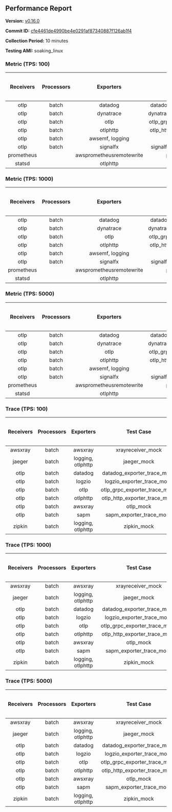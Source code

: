 ## Performance Report

**Version:** [v0.16.0](https://github.com/aws-observability/aws-otel-collector/releases/tag/v0.16.0)

**Commit ID:** [cfe4461de4990be4e0291af87340887f126ab1f4](https://github.com/aws-observability/aws-otel-collector/commit/cfe4461de4990be4e0291af87340887f126ab1f4)

**Collection Period:** 10 minutes

**Testing AMI:** soaking_linux


### Metric (TPS: 100)
| Receivers | Processors | Exporters | Test Case | Data Type | Instance Type | Avg CPU Usage (Percent) | Avg Memory Usage (Megabytes) | Max CPU Usage (Percent) | Max Memory Usage (Megabytes) |
|:---------:|:----------:|:---------:|:---------:|:---------:|:-------------:|:-----------------------:|:----------------------------:|:-----------------------:|:----------------------------:|
| otlp | batch | datadog | datadog_exporter_metric_mock | otlp | m5.2xlarge | 0.05 | 64.98 | 0.30 | 66.37 |
| otlp | batch | dynatrace | dynatrace_exporter_metric_mock | otlp | m5.2xlarge | 0.04 | 63.09 | 0.20 | 63.24 |
| otlp | batch | otlp | otlp_grpc_exporter_metric_mock | otlp | m5.2xlarge | 0.05 | 62.18 | 0.20 | 62.69 |
| otlp | batch | otlphttp | otlp_http_exporter_metric_mock | otlp | m5.2xlarge | 0.05 | 62.48 | 0.20 | 62.70 |
| otlp | batch | awsemf, logging | otlp_metric_mock | otlp | m5.2xlarge | 0.04 | 63.26 | 0.20 | 63.96 |
| otlp | batch | signalfx | signalfx_exporter_metric_mock | otlp | m5.2xlarge | 0.05 | 63.31 | 0.20 | 63.88 |
| prometheus |  | awsprometheusremotewrite | prometheus_mock | prometheus | m5.2xlarge | 0.12 | 75.62 | 0.30 | 77.43 |
| statsd |  | otlphttp | statsd_mock | statsd | m5.2xlarge | 0.02 | 61.20 | 0.20 | 61.62 |

### Metric (TPS: 1000)
| Receivers | Processors | Exporters | Test Case | Data Type | Instance Type | Avg CPU Usage (Percent) | Avg Memory Usage (Megabytes) | Max CPU Usage (Percent) | Max Memory Usage (Megabytes) |
|:---------:|:----------:|:---------:|:---------:|:---------:|:-------------:|:-----------------------:|:----------------------------:|:-----------------------:|:----------------------------:|
| otlp | batch | datadog | datadog_exporter_metric_mock | otlp | m5.2xlarge | 0.04 | 65.92 | 0.30 | 67.75 |
| otlp | batch | dynatrace | dynatrace_exporter_metric_mock | otlp | m5.2xlarge | 0.05 | 62.14 | 0.20 | 62.82 |
| otlp | batch | otlp | otlp_grpc_exporter_metric_mock | otlp | m5.2xlarge | 0.04 | 62.52 | 0.20 | 62.65 |
| otlp | batch | otlphttp | otlp_http_exporter_metric_mock | otlp | m5.2xlarge | 0.04 | 62.83 | 0.20 | 63.76 |
| otlp | batch | awsemf, logging | otlp_metric_mock | otlp | m5.2xlarge | 0.05 | 62.63 | 0.20 | 63.34 |
| otlp | batch | signalfx | signalfx_exporter_metric_mock | otlp | m5.2xlarge | 0.04 | 62.61 | 0.20 | 63.09 |
| prometheus |  | awsprometheusremotewrite | prometheus_mock | prometheus | m5.2xlarge | 1.29 | 113.40 | 2.10 | 117.06 |
| statsd |  | otlphttp | statsd_mock | statsd | m5.2xlarge | 0.02 | 61.56 | 0.20 | 61.93 |

### Metric (TPS: 5000)
| Receivers | Processors | Exporters | Test Case | Data Type | Instance Type | Avg CPU Usage (Percent) | Avg Memory Usage (Megabytes) | Max CPU Usage (Percent) | Max Memory Usage (Megabytes) |
|:---------:|:----------:|:---------:|:---------:|:---------:|:-------------:|:-----------------------:|:----------------------------:|:-----------------------:|:----------------------------:|
| otlp | batch | datadog | datadog_exporter_metric_mock | otlp | m5.2xlarge | 0.05 | 64.87 | 0.40 | 65.88 |
| otlp | batch | dynatrace | dynatrace_exporter_metric_mock | otlp | m5.2xlarge | 0.04 | 62.25 | 0.20 | 63.01 |
| otlp | batch | otlp | otlp_grpc_exporter_metric_mock | otlp | m5.2xlarge | 0.04 | 63.38 | 0.20 | 64.06 |
| otlp | batch | otlphttp | otlp_http_exporter_metric_mock | otlp | m5.2xlarge | 0.05 | 62.50 | 0.20 | 62.54 |
| otlp | batch | awsemf, logging | otlp_metric_mock | otlp | m5.2xlarge | 0.05 | 61.28 | 0.20 | 61.40 |
| otlp | batch | signalfx | signalfx_exporter_metric_mock | otlp | m5.2xlarge | 0.04 | 63.88 | 0.20 | 64.01 |
| prometheus |  | awsprometheusremotewrite | prometheus_mock | prometheus | m5.2xlarge | 7.41 | 267.78 | 14.80 | 299.59 |
| statsd |  | otlphttp | statsd_mock | statsd | m5.2xlarge | 0.01 | 61.54 | 0.10 | 61.89 |

### Trace (TPS: 100)
| Receivers | Processors | Exporters | Test Case | Data Type | Instance Type | Avg CPU Usage (Percent) | Avg Memory Usage (Megabytes) | Max CPU Usage (Percent) | Max Memory Usage (Megabytes) |
|:---------:|:----------:|:---------:|:---------:|:---------:|:-------------:|:-----------------------:|:----------------------------:|:-----------------------:|:----------------------------:|
| awsxray | batch | awsxray | xrayreceiver_mock | xray | m5.2xlarge | 4.67 | 145.49 | 5.60 | 212.93 |
| jaeger | batch | logging, otlphttp | jaeger_mock | jaeger | m5.2xlarge | 2.33 | 79.18 | 2.80 | 81.23 |
| otlp | batch | datadog | datadog_exporter_trace_mock | otlp | m5.2xlarge | 4.99 | 78.61 | 5.60 | 79.35 |
| otlp | batch | logzio | logzio_exporter_trace_mock | otlp | m5.2xlarge | 3.10 | 94.94 | 3.40 | 95.10 |
| otlp | batch | otlp | otlp_grpc_exporter_trace_mock | otlp | m5.2xlarge | 3.03 | 133.82 | 4.30 | 182.80 |
| otlp | batch | otlphttp | otlp_http_exporter_trace_mock | otlp | m5.2xlarge | 3.44 | 73.69 | 3.90 | 74.24 |
| otlp | batch | awsxray | otlp_mock | otlp | m5.2xlarge | 4.41 | 75.28 | 4.70 | 76.17 |
| otlp | batch | sapm | sapm_exporter_trace_mock | otlp | m5.2xlarge | 3.27 | 87.50 | 3.50 | 87.78 |
| zipkin | batch | logging, otlphttp | zipkin_mock | zipkin | m5.2xlarge | 5.88 | 81.32 | 6.80 | 84.84 |

### Trace (TPS: 1000)
| Receivers | Processors | Exporters | Test Case | Data Type | Instance Type | Avg CPU Usage (Percent) | Avg Memory Usage (Megabytes) | Max CPU Usage (Percent) | Max Memory Usage (Megabytes) |
|:---------:|:----------:|:---------:|:---------:|:---------:|:-------------:|:-----------------------:|:----------------------------:|:-----------------------:|:----------------------------:|
| awsxray | batch | awsxray | xrayreceiver_mock | xray | m5.2xlarge | 26.58 | 506.75 | 35.00 | 878.63 |
| jaeger | batch | logging, otlphttp | jaeger_mock | jaeger | m5.2xlarge | 16.43 | 153.28 | 21.10 | 183.19 |
| otlp | batch | datadog | datadog_exporter_trace_mock | otlp | m5.2xlarge | 31.39 | 79.55 | 32.00 | 80.86 |
| otlp | batch | logzio | logzio_exporter_trace_mock | otlp | m5.2xlarge | 27.42 | 105.44 | 28.40 | 110.39 |
| otlp | batch | otlp | otlp_grpc_exporter_trace_mock | otlp | m5.2xlarge | 28.64 | 683.41 | 40.31 | 1158.60 |
| otlp | batch | otlphttp | otlp_http_exporter_trace_mock | otlp | m5.2xlarge | 26.42 | 75.14 | 27.10 | 76.01 |
| otlp | batch | awsxray | otlp_mock | otlp | m5.2xlarge | 34.33 | 79.65 | 44.52 | 80.88 |
| otlp | batch | sapm | sapm_exporter_trace_mock | otlp | m5.2xlarge | 27.69 | 88.46 | 28.31 | 88.90 |
| zipkin | batch | logging, otlphttp | zipkin_mock | zipkin | m5.2xlarge | 29.86 | 453.52 | 36.58 | 537.00 |

### Trace (TPS: 5000)
| Receivers | Processors | Exporters | Test Case | Data Type | Instance Type | Avg CPU Usage (Percent) | Avg Memory Usage (Megabytes) | Max CPU Usage (Percent) | Max Memory Usage (Megabytes) |
|:---------:|:----------:|:---------:|:---------:|:---------:|:-------------:|:-----------------------:|:----------------------------:|:-----------------------:|:----------------------------:|
| awsxray | batch | awsxray | xrayreceiver_mock | xray | m5.2xlarge | 38.10 | 777.23 | 47.91 | 1233.84 |
| jaeger | batch | logging, otlphttp | jaeger_mock | jaeger | m5.2xlarge | 17.25 | 170.69 | 22.01 | 199.14 |
| otlp | batch | datadog | datadog_exporter_trace_mock | otlp | m5.2xlarge | 115.05 | 86.37 | 117.08 | 87.31 |
| otlp | batch | logzio | logzio_exporter_trace_mock | otlp | m5.2xlarge | 120.50 | 126.09 | 121.61 | 132.14 |
| otlp | batch | otlp | otlp_grpc_exporter_trace_mock | otlp | m5.2xlarge | 132.89 | 3218.09 | 196.32 | 5917.88 |
| otlp | batch | otlphttp | otlp_http_exporter_trace_mock | otlp | m5.2xlarge | 108.33 | 80.28 | 112.52 | 81.06 |
| otlp | batch | awsxray | otlp_mock | otlp | m5.2xlarge | 148.61 | 14980.12 | 448.57 | 25942.45 |
| otlp | batch | sapm | sapm_exporter_trace_mock | otlp | m5.2xlarge | 120.08 | 95.66 | 121.31 | 97.54 |
| zipkin | batch | logging, otlphttp | zipkin_mock | zipkin | m5.2xlarge | 28.49 | 511.49 | 36.00 | 551.90 |
